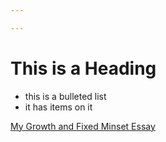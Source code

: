 ```yaml
---

---
```


# This is a Heading

* this is a bulleted list
* it has items on it

[My Growth and Fixed Minset Essay](growth-vs-fixed-mindset.html)

